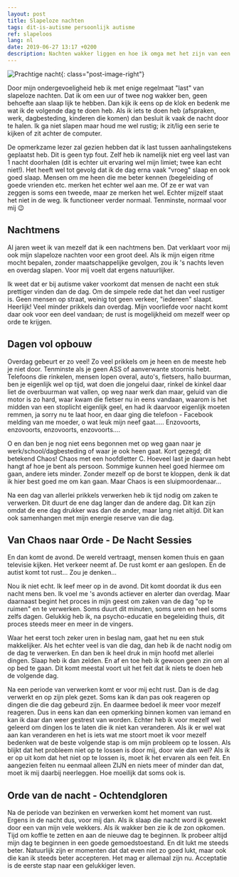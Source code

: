 ```yaml
---
layout: post
title: Slapeloze nachten
tags: dit-is-autisme persoonlijk autisme
ref: slapeloos
lang: nl
date: 2019-06-27 13:17 +0200
description: Nachten wakker liggen en hoe ik omga met het zijn van een nachtmens. Autisme en het missen van structuur
---
```

![Prachtige nacht]({{site.baseurl}}/assets/img/moonnight.jpg){: class="post-image-right"}

Door mijn ondergevoeligheid heb ik met enige regelmaat "last" van slapeloze nachten. Dat ik om een uur of twee nog wakker ben, geen behoefte aan slaap lijk te hebben. Dan kijk ik eens op de klok en bedenk me wat ik de volgende dag te doen heb. Als ik iets te doen heb (afspraken, werk, dagbesteding, kinderen die komen) dan besluit ik vaak de nacht door te halen. Ik ga niet slapen maar houd me wel rustig; ik zit/lig een serie te kijken of zit achter de computer.

De opmerkzame lezer zal gezien hebben dat ik last tussen aanhalingstekens geplaatst heb. Dit is geen typ fout. Zelf heb ik namelijk niet erg veel last van 1 nacht doorhalen (dit is echter uit ervaring wel mijn limiet; twee kan echt niet!). Het heeft wel tot gevolg dat ik de dag erna vaak "vroeg" slaap en ook goed slaap. Mensen om me heen die me beter kennen (begeleiding of goede vrienden etc. merken het echter wel aan me. Of ze er wat van zeggen is soms een tweede, maar ze merken het wel. Echter mijzelf staat het niet in de weg. Ik functioneer verder normaal. Tenminste, normaal voor mij :wink:

## Nachtmens

Al jaren weet ik van mezelf dat ik een nachtmens ben. Dat verklaart voor mij ook mijn slapeloze nachten voor een groot deel. Als ik mijn eigen ritme mocht bepalen, zonder maatschappelijke gevolgen, zou ik 's nachts leven en overdag slapen. Voor mij voelt dat ergens natuurlijker.

Ik weet dat er bij autisme vaker voorkomt dat mensen de nacht een stuk prettiger vinden dan de dag. Om de simpele rede dat het dan veel rustiger is. Geen mensen op straat, weinig tot geen verkeer, "iedereen" slaapt. Heerlijk! Veel minder prikkels dan overdag. Mijn voorliefde voor nacht komt daar ook voor een deel vandaan; de rust is mogelijkheid om mezelf weer op orde te krijgen.

## Dagen vol opbouw

Overdag gebeurt er zo veel! Zo veel prikkels om je heen en de meeste heb je niet door. Tenminste als je geen ASS of aanverwante stoornis hebt. Telefoons die rinkelen, mensen lopen overal, auto's, fietsers, hallo buurman, ben je eigenlijk wel op tijd, wat doen die jongelui daar, rinkel de kinkel daar liet de overbuurman wat vallen, op weg naar werk dan maar, geluid van die motor is zo hard, waar kwam die fietser nu in eens vandaan, waarom is het midden van een stoplicht eigenlijk geel, en had ik daarvoor eigenlijk moeten remmen, ja sorry nu te laat hoor, en daar ging die telefoon - Facebook melding van me moeder, o wat leuk mijn neef gaat..... Enzovoorts, enzovoorts, enzovoorts, enzovoorts....

O en dan ben je nog niet eens begonnen met op weg gaan naar je werk/school/dagbesteding of waar je ook heen gaat. Kort gezegd; dit betekend Chaos! Chaos met een hoofdletter C. Hoeveel last je daarvan hebt hangt af hoe je bent als persoon. Sommige kunnen heel goed hiermee om gaan, andere iets minder. Zonder mezelf op de borst te kloppen, denk ik dat ik hier best goed me om kan gaan. Maar Chaos is een sluipmoordenaar...

Na een dag van allerlei prikkels verwerken heb ik tijd nodig om zaken te verwerken. Dit duurt de ene dag langer dan de andere dag. Dit kan zijn omdat de ene dag drukker was dan de ander, maar lang niet altijd. Dit kan ook samenhangen met mijn energie reserve van die dag.

## Van Chaos naar Orde - De Nacht Sessies

En dan komt de avond. De wereld vertraagt, mensen komen thuis en gaan televisie kijken. Het verkeer neemt af. De rust komt er aan geslopen. En de autist komt tot rust... Zou je denken...

Nou ik niet echt. Ik leef meer op in de avond. Dit komt doordat ik dus een nacht mens ben. Ik voel me 's avonds actiever en alerter dan overdag. Maar daarnaast begint het proces in mijn geest om zaken van de dag "op te ruimen" en te verwerken. Soms duurt dit minuten, soms uren en heel soms zelfs dagen. Gelukkig heb ik, na psycho-educatie en begeleiding thuis, dit proces steeds meer en meer in de vingers.

Waar het eerst toch zeker uren in beslag nam, gaat het nu een stuk makkelijker. Als het echter veel is van die dag, dan heb ik de nacht nodig om de dag te verwerken. En dan ben ik heel druk in mijn hoofd met allerlei dingen. Slaap heb ik dan zelden. En af en toe heb ik gewoon geen zin om al op bed te gaan. Dit komt meestal voort uit het feit dat ik niets te doen heb de volgende dag.

Na een periode van verwerken komt er voor mij echt rust. Dan is de dag verwerkt en op zijn plek gezet. Soms kan ik dan pas ook reageren op dingen die die dag gebeurd zijn. En daarmee bedoel ik meer voor mezelf reageren. Dus in eens kan dan een opmerking binnen komen van iemand en kan ik daar dan weer gestrest van worden. Echter heb ik voor mezelf wel geleerd om dingen los te laten die ik niet kan veranderen. Als ik er wel wat aan kan veranderen en het is iets wat me stoort moet ik voor mezelf bedenken wat de beste volgende stap is om mijn probleem op te lossen. Als blijkt dat het probleem niet op te lossen is door mij, door wie dan wel? Als ik er op uit kom dat het niet op te lossen is, moet ik het ervaren als een feit. En aangezien feiten nu eenmaal alleen ZIJN en niets meer of minder dan dat, moet ik mij daarbij neerleggen. Hoe moeilijk dat soms ook is.

## Orde van de nacht - Ochtendgloren

Na de periode van bezinken en verwerken komt het moment van rust. Ergens in de nacht dus, voor mij dan. Als ik slaap die nacht word ik gewekt door een van mijn vele wekkers. Als ik wakker ben zie ik de zon opkomen. Tijd om koffie te zetten en aan de nieuwe dag te beginnen. Ik probeer altijd mijn dag te beginnen in een goede gemoedstoestand. En dit lukt me steeds beter.
Natuurlijk zijn er momenten dat dat even niet zo goed lukt, maar ook die kan ik steeds beter accepteren. Het mag er allemaal zijn nu. Acceptatie is de eerste stap naar een gelukkiger leven.
